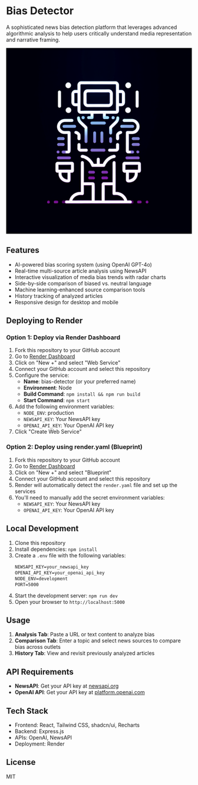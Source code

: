 # Bias Detector

A sophisticated news bias detection platform that leverages advanced algorithmic analysis to help users critically understand media representation and narrative framing.

![Bias Detector Screenshot](./generated-icon.png)

## Features

- AI-powered bias scoring system (using OpenAI GPT-4o)
- Real-time multi-source article analysis using NewsAPI
- Interactive visualization of media bias trends with radar charts
- Side-by-side comparison of biased vs. neutral language
- Machine learning-enhanced source comparison tools
- History tracking of analyzed articles
- Responsive design for desktop and mobile

## Deploying to Render

### Option 1: Deploy via Render Dashboard

1. Fork this repository to your GitHub account
2. Go to [Render Dashboard](https://dashboard.render.com/)
3. Click on "New +" and select "Web Service"
4. Connect your GitHub account and select this repository
5. Configure the service:
   - **Name**: bias-detector (or your preferred name)
   - **Environment**: Node
   - **Build Command**: `npm install && npm run build`
   - **Start Command**: `npm start`
6. Add the following environment variables:
   - `NODE_ENV`: production
   - `NEWSAPI_KEY`: Your NewsAPI key
   - `OPENAI_API_KEY`: Your OpenAI API key
7. Click "Create Web Service"

### Option 2: Deploy using render.yaml (Blueprint)

1. Fork this repository to your GitHub account
2. Go to [Render Dashboard](https://dashboard.render.com/)
3. Click on "New +" and select "Blueprint"
4. Connect your GitHub account and select this repository
5. Render will automatically detect the `render.yaml` file and set up the services
6. You'll need to manually add the secret environment variables:
   - `NEWSAPI_KEY`: Your NewsAPI key
   - `OPENAI_API_KEY`: Your OpenAI API key

## Local Development

1. Clone this repository
2. Install dependencies: `npm install`
3. Create a `.env` file with the following variables:
   ```
   NEWSAPI_KEY=your_newsapi_key
   OPENAI_API_KEY=your_openai_api_key
   NODE_ENV=development
   PORT=5000
   ```
4. Start the development server: `npm run dev`
5. Open your browser to `http://localhost:5000`

## Usage

1. **Analysis Tab**: Paste a URL or text content to analyze bias
2. **Comparison Tab**: Enter a topic and select news sources to compare bias across outlets
3. **History Tab**: View and revisit previously analyzed articles

## API Requirements

- **NewsAPI**: Get your API key at [newsapi.org](https://newsapi.org)
- **OpenAI API**: Get your API key at [platform.openai.com](https://platform.openai.com/api-keys)

## Tech Stack

- Frontend: React, Tailwind CSS, shadcn/ui, Recharts
- Backend: Express.js
- APIs: OpenAI, NewsAPI
- Deployment: Render

## License

MIT